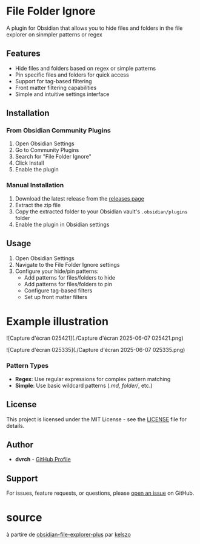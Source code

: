 # File Folder Ignore

A plugin for Obsidian that allows you to hide files and folders in the file explorer on sinmpler patterns or regex

## Features

- Hide files and folders based on regex or simple patterns
- Pin specific files and folders for quick access
- Support for tag-based filtering
- Front matter filtering  capabilities
- Simple and intuitive settings interface

## Installation

### From Obsidian Community Plugins

1. Open Obsidian Settings
2. Go to Community Plugins
3. Search for "File Folder Ignore"
4. Click Install
5. Enable the plugin

### Manual Installation

1. Download the latest release from the [releases page](https://github.com/dvrch/file_folder_dvrch/releases)
2. Extract the zip file
3. Copy the extracted folder to your Obsidian vault's `.obsidian/plugins` folder
4. Enable the plugin in Obsidian settings

## Usage

1. Open Obsidian Settings
2. Navigate to the File Folder Ignore settings
3. Configure your hide/pin patterns:
   - Add patterns for files/folders to hide
   - Add patterns for files/folders to pin
   - Configure tag-based filters
   - Set up front matter filters

# Example illustration

![Capture d'écran 025421](./Capture d'écran 2025-06-07 025421.png)

![Capture d'écran 025335](./Capture d'écran 2025-06-07 025335.png)

### Pattern Types

- **Regex**: Use regular expressions for complex pattern matching
- **Simple**: Use basic wildcard patterns (*.md, folder/*, etc.)

## License

This project is licensed under the MIT License - see the [LICENSE](LICENSE) file for details.

## Author

- **dvrch** - [GitHub Profile](https://github.com/dvrch)

## Support

For issues, feature requests, or questions, please [open an issue](https://github.com/dvrch/file_folder_dvrch/issues) on GitHub.


# source

à partire de [obsidian-file-explorer-plus](https://github.com/kelszo/obsidian-file-explorer-plus) par [kelszo](https://github.com/kelszo)
